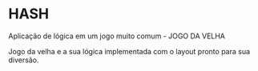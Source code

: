 # HASH
Aplicação de lógica em um jogo muito comum - JOGO DA VELHA

Jogo da velha e a sua lógica implementada com o layout pronto para sua diversão.
